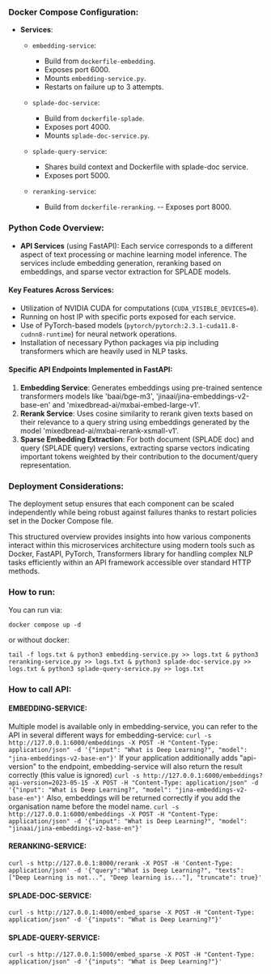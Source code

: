 ### Docker Compose Configuration:
- **Services**:
  - `embedding-service`: 
    - Build from `dockerfile-embedding`.
    - Exposes port 6000.
    - Mounts `embedding-service.py`.
    - Restarts on failure up to 3 attempts.
  
  - `splade-doc-service`:
    - Build from `dockerfile-splade`.
    - Exposes port 4000.
    - Mounts `splade-doc-service.py`.
  
  - `splade-query-service`:
    - Shares build context and Dockerfile with splade-doc service.
    - Exposes port 5000.
  
  - `reranking-service`:
    - Build from `dockerfile-reranking`.
    -- Exposes port 8000.

### Python Code Overview:
- **API Services** (using FastAPI):
   Each service corresponds to a different aspect of text processing or machine learning model inference. The services include embedding generation, reranking based on embeddings, and sparse vector extraction for SPLADE models.

#### Key Features Across Services:
- Utilization of NVIDIA CUDA for computations (`CUDA_VISIBLE_DEVICES=0`).
- Running on host IP with specific ports exposed for each service.
- Use of PyTorch-based models (`pytorch/pytorch:2.3.1-cuda11.8-cudnn8-runtime`) for neural network operations.
- Installation of necessary Python packages via pip including transformers which are heavily used in NLP tasks.

#### Specific API Endpoints Implemented in FastAPI:
1. **Embedding Service**: Generates embeddings using pre-trained sentence transformers models like 'baai/bge-m3', 'jinaai/jina-embeddings-v2-base-en' and 'mixedbread-ai/mxbai-embed-large-v1'.
2. **Rerank Service**: Uses cosine similarity to rerank given texts based on their relevance to a query string using embeddings generated by the model 'mixedbread-ai/mxbai-rerank-xsmall-v1'.
3. **Sparse Embedding Extraction**: For both document (SPLADE doc) and query (SPLADE query) versions, extracting sparse vectors indicating important tokens weighted by their contribution to the document/query representation.

### Deployment Considerations:
The deployment setup ensures that each component can be scaled independently while being robust against failures thanks to restart policies set in the Docker Compose file.

This structured overview provides insights into how various components interact within this microservices architecture using modern tools such as Docker, FastAPI, PyTorch, Transformers library for handling complex NLP tasks efficiently within an API framework accessible over standard HTTP methods.

### How to run:
You can run via:
```
docker compose up -d
```
or without docker:
```
tail -f logs.txt & python3 embedding-service.py >> logs.txt & python3 reranking-service.py >> logs.txt & python3 splade-doc-service.py >> logs.txt & python3 splade-query-service.py >> logs.txt
```

### How to call API:

#### EMBEDDING-SERVICE:
Multiple model is available only in embedding-service, you can refer to the API in several different ways for embedding-service:
```curl -s http://127.0.0.1:6000/embeddings -X POST -H "Content-Type: application/json" -d '{"input": "What is Deep Learning?", "model": "jina-embeddings-v2-base-en"}'```
If your application additionally adds "api-version" to the endpoint, embedding-service will also return the result correctly (this value is ignored)
```curl -s http://127.0.0.1:6000/embeddings?api-version=2023-05-15 -X POST -H "Content-Type: application/json" -d '{"input": "What is Deep Learning?", "model": "jina-embeddings-v2-base-en"}'```
Also, embeddings will be returned correctly if you add the organisation name before the model name.
```curl -s http://127.0.0.1:6000/embeddings -X POST -H "Content-Type: application/json" -d '{"input": "What is Deep Learning?", "model": "jinaai/jina-embeddings-v2-base-en"}'```

#### RERANKING-SERVICE:
```curl -s http://127.0.0.1:8000/rerank -X POST -H 'Content-Type: application/json' -d '{"query":"What is Deep Learning?", "texts": ["Deep Learning is not...", "Deep learning is..."], "truncate": true}'```

#### SPLADE-DOC-SERVICE:
```curl -s http://127.0.0.1:4000/embed_sparse -X POST -H "Content-Type: application/json" -d '{"inputs": "What is Deep Learning?"}'```

#### SPLADE-QUERY-SERVICE:
```curl -s http://127.0.0.1:5000/embed_sparse -X POST -H "Content-Type: application/json" -d '{"inputs": "What is Deep Learning?"}'```
